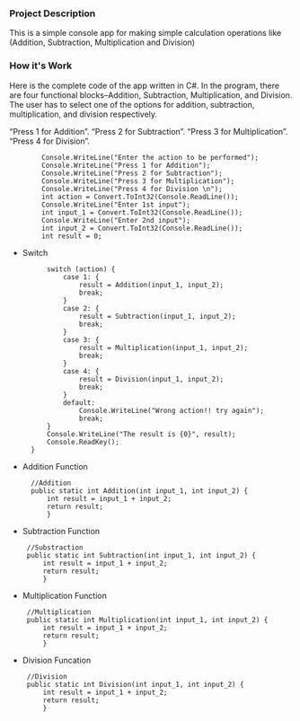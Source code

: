 ### Project Description ###
This is a simple console app for making simple calculation operations like (Addition, Subtraction, Multiplication and Division)

### How it's Work ###
Here is the complete code of the app written in C#. In the program, there are four functional blocks–Addition, Subtraction, Multiplication, and Division. The user has to select one of the options for addition, subtraction, multiplication, and division respectively.

“Press 1 for Addition”.
“Press 2 for Subtraction”.
“Press 3 for Multiplication”.
“Press 4 for Division”.

            Console.WriteLine("Enter the action to be performed");  
            Console.WriteLine("Press 1 for Addition");  
            Console.WriteLine("Press 2 for Subtraction");  
            Console.WriteLine("Press 3 for Multiplication");  
            Console.WriteLine("Press 4 for Division \n");  
            int action = Convert.ToInt32(Console.ReadLine());  
            Console.WriteLine("Enter 1st input");  
            int input_1 = Convert.ToInt32(Console.ReadLine());  
            Console.WriteLine("Enter 2nd input");  
            int input_2 = Convert.ToInt32(Console.ReadLine());  
            int result = 0;  
            
* Switch

            switch (action) {  
                case 1: {  
                    result = Addition(input_1, input_2);  
                    break;  
                }  
                case 2: {  
                    result = Subtraction(input_1, input_2);  
                    break;  
                }  
                case 3: {  
                    result = Multiplication(input_1, input_2);  
                    break;  
                }  
                case 4: {  
                    result = Division(input_1, input_2);  
                    break;  
                }  
                default:  
                    Console.WriteLine("Wrong action!! try again");  
                    break;  
            }  
            Console.WriteLine("The result is {0}", result);  
            Console.ReadKey();  
        }  

* Addition Function

        //Addition  
        public static int Addition(int input_1, int input_2) {  
            int result = input_1 + input_2;  
            return result;
            }
            
 * Subtraction Function

        //Substraction  
        public static int Subtraction(int input_1, int input_2) {  
            int result = input_1 + input_2;  
            return result;
            }
            
 * Multiplication Function

        //Multiplication  
        public static int Multiplication(int input_1, int input_2) {  
            int result = input_1 + input_2;  
            return result;
            }
            
 * Division Funcation

        //Division  
        public static int Division(int input_1, int input_2) {  
            int result = input_1 + input_2;  
            return result;  
            }
